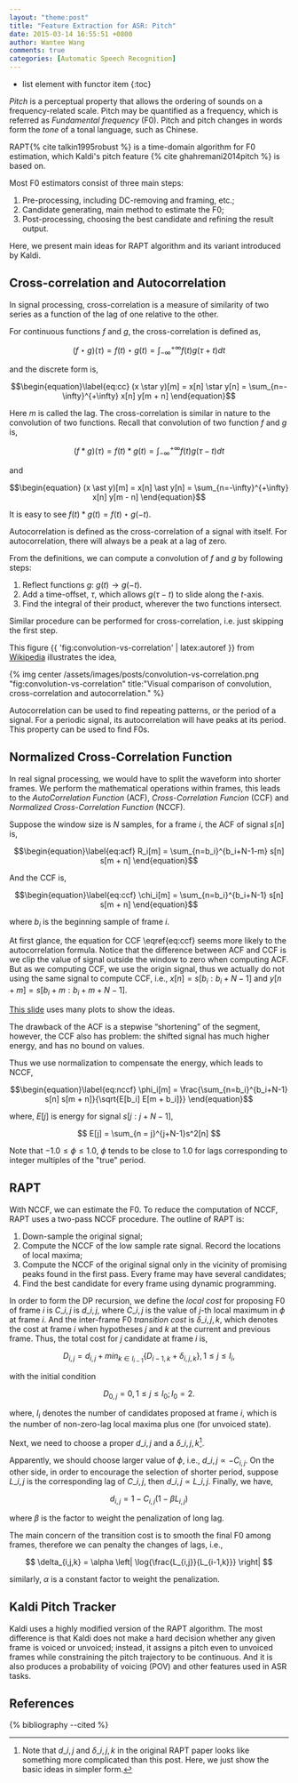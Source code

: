 ```yaml
---
layout: "theme:post"
title: "Feature Extraction for ASR: Pitch"
date: 2015-03-14 16:55:51 +0800
author: Wantee Wang
comments: true
categories: [Automatic Speech Recognition]
---
```


* list element with functor item
{:toc}

*Pitch* is a perceptual property that allows the ordering of sounds on a frequency-related scale. Pitch may be quantified as a frequency, which is referred as *Fundamental frequency* (F0). Pitch and pitch changes in words form the *tone* of a tonal language, such as Chinese.

RAPT{% cite talkin1995robust %} is a time-domain algorithm for F0 estimation, which Kaldi's pitch feature {% cite ghahremani2014pitch %} is based on.

Most F0 estimators consist of three main steps:

1. Pre-processing, including DC-removing and framing, etc.;
2. Candidate generating, main method to estimate the F0;
3. Post-processing, choosing the best candidate and refining the result output.

Here, we present main ideas for RAPT algorithm and its variant introduced by Kaldi.

## Cross-correlation and Autocorrelation

In signal processing, cross-correlation is a measure of similarity of two series as a function of the lag of one relative to the other.

For continuous functions $f$ and $g$, the cross-correlation is defined as,

$$ 
(f \star g)(\tau) = f(t) \star g(t) = \int^{+\infty}_{-\infty} f(t)g(\tau + t) dt
$$

and the discrete form is,

$$\begin{equation}\label{eq:cc}
(x \star y)[m] = x[n] \star y[n] = \sum_{n=-\infty}^{+\infty} x[n] y[m + n]
\end{equation}$$

Here $m$ is called the lag. The cross-correlation is similar in nature to the convolution of two functions. Recall that convolution of two function $f$ and $g$ is,

$$ 
(f \ast g)(\tau) = f(t) \ast g(t) = \int^{+\infty}_{-\infty} f(t)g(\tau - t) dt
$$

and 

$$\begin{equation}
(x \ast y)[m] = x[n] \ast y[n] = \sum_{n=-\infty}^{+\infty} x[n] y[m - n]
\end{equation}$$

It is easy to see $f(t) \ast g(t) =  f(t) \star g(−t)$.

Autocorrelation is defined as the cross-correlation of a signal with itself. For autocorrelation, there will always be a peak at a lag of zero.

From the definitions, we can compute a convolution of $f$ and $g$ by following steps:

1. Reflect functions $g$: $g(t) \rightarrow g(-t)$.
3. Add a time-offset, $\tau$, which allows $g(\tau - t)$ to slide along the $t$-axis.
4. Find the integral of their product, wherever the two functions intersect.

Similar procedure can be performed for cross-correlation, i.e. just skipping the first step.
 
This figure {{ 'fig:convolution-vs-correlation' | latex:autoref }} from [Wikipedia](http://en.wikipedia.org/wiki/Cross-correlation) illustrates the idea, 

{% img center /assets/images/posts/convolution-vs-correlation.png "fig:convolution-vs-correlation" title:"Visual comparison of convolution, cross-correlation and autocorrelation." %}

Autocorrelation can be used to find repeating patterns, or the period of a signal. For a periodic signal, its autocorrelation will have peaks at its period. This property can be used to find F0s.

## Normalized Cross-Correlation Function

In real signal processing, we would have to split the waveform into shorter frames. We perform the mathematical operations within frames, this leads to the *AutoCorrelation Function* (ACF), *Cross-Correlation Funcion* (CCF) and *Normalized Cross-Correlation Function* (NCCF).

Suppose the window size is $N$ samples, for a frame $i$, the ACF of signal $s[n]$ is,

$$\begin{equation}\label{eq:acf}
R_i[m] = \sum_{n=b_i}^{b_i+N-1-m} s[n] s[m + n]
\end{equation}$$

And the CCF is,

$$\begin{equation}\label{eq:ccf}
\chi_i[m] = \sum_{n=b_i}^{b_i+N-1} s[n] s[m + n]
\end{equation}$$

where $b_i$ is the beginning sample of frame $i$.

At first glance, the equation for CCF \eqref{eq:ccf} seems more likely to the autocorrelation formula. Notice that the difference between ACF and CCF is we clip the value of signal outside the window to zero when computing ACF. But as we computing CCF, we use the origin signal, thus we actually do not using the same signal to compute CCF, i.e., $x[n] = s[b_i:b_i+N-1]$ and $y[n+m] = s[b_i+m:b_i+m+N-1]$. 

[This slide](http://www.fit.vutbr.cz/~grezl/ZRE/lectures/05_pitch_en.pdf) uses many plots to show the ideas.

The drawback of the ACF is a stepwise “shortening” of the segment, however, the CCF also has problem: the shifted signal has much higher energy, and has no bound on values.

Thus we use normalization to compensate the energy, which leads to NCCF,

$$\begin{equation}\label{eq:nccf}
\phi_i[m] = \frac{\sum_{n=b_i}^{b_i+N-1} s[n] s[m + n]}{\sqrt{E[b_i] E[m + b_i]}}
\end{equation}$$

where, $E[j]$ is energy for signal $s[j:j+N-1]$,

$$
E[j] = \sum_{n = j}^{j+N-1}s^2[n]
$$

Note that $-1.0 \leq \phi \leq 1.0$, $\phi$ tends to be close to 1.0 for lags corresponding to integer multiples of the "true" period.

## RAPT

With NCCF, we can estimate the F0. To reduce the computation of NCCF, RAPT uses a two-pass NCCF procedure. The outline of RAPT is:

1. Down-sample the original signal;
2. Compute the NCCF of the low sample rate signal. Record the locations of local maxima;
3. Compute the NCCF of the original signal only in the vicinity of promising peaks found in the first pass. Every frame may have several candidates;
4. Find the best candidate for every frame using dynamic programming. 

In order to form the DP recursion, we define the *local cost* for proposing F0 of frame $i$ is $C\_{i,j}$ is $d\_{i,j}$, where $C\_{i,j}$ is the value of $j$-th local maximum in $\phi$ at frame $i$. And the inter-frame F0 *transition cost* is $\delta\_{i,j,k}$, which denotes the cost at frame $i$ when hypotheses $j$ and $k$ at the current and previous frame. Thus, the total cost for $j$ candidate at frame $i$ is,

$$
D_{i,j} = d_{i,j} + min_{k \in I_{i-1}}{\{D_{i-1, k} + \delta_{i,j,k}\}}, 1 \leq j \leq I_i,
$$

with the initial condition

$$
D_{0,j} = 0, 1 \leq j \leq I_0; I_0 = 2.
$$

where, $I_i$ denotes the number of candidates proposed at frame $i$, which is the number of non-zero-lag local maxima plus one (for unvoiced state).

Next, we need to choose a proper $d\_{i,j}$ and a $\delta\_{i,j,k}$[^1]. 

Apparently, we should choose larger value of $\phi$, i.e., $d\_{i,j} \propto -C_{i,j}$. On the other side, in order to encourage the selection of shorter period, suppose $L\_{i,j}$ is the corresponding lag of $C\_{i,j}$, then $d\_{i,j} \propto L\_{i,j}$. Finally, we have,

$$
d_{i,j} = 1 - C_{i,j}(1 - \beta L_{i,j})
$$

where $\beta$ is the factor to weight the penalization of long lag.

The main concern of the transition cost is to smooth the final F0 among frames, therefore we can penalty the changes of lags, i.e.,

$$
\delta_{i,j,k} = \alpha \left| \log{\frac{L_{i,j}}{L_{i-1,k}}} \right|
$$

similarly, $\alpha$ is a constant factor to weight the penalization.

## Kaldi Pitch Tracker

Kaldi uses a highly modified version of the RAPT algorithm. The most difference is that Kaldi does not make a hard decision whether any given frame is voiced or unvoiced; instead, it assigns a pitch even to unvoiced frames while constraining the pitch trajectory to be continuous. And it is also produces a probability of voicing (POV) and other features used in ASR tasks.


## References

{% bibliography --cited %}

[^1]: Note that $d\_{i,j}$ and $\delta\_{i,j,k}$ in the original RAPT paper looks like something more complicated than this post. Here, we just show the basic ideas in simpler form. 
